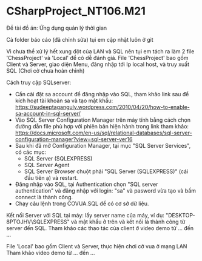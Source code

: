 # CSharpProject_NT106.M21
Đề tài đồ án: Ứng dụng quản lý thời gian

Cả folder báo cáo (đã chỉnh sửa) tụi em cập nhật luôn ở git

Vì chưa thể xử lý hết xung đột của LAN và SQL nên tụi em tách ra làm 2 file 'ChessProject' và 'Local' để cô dễ đánh giá.
File 'ChessProject' bao gồm Client và Server, giao diện Menu, đăng nhập tới Ip local host, và truy xuất SQL (Chơi cờ chưa hoàn chỉnh)

Cách truy cập SQLserver:
- Cần cài đặt sa account để đăng nhập vào SQL, tham khảo link sau để kích hoạt tài khoản sa và tạo mật khẩu: https://sudeeptaganguly.wordpress.com/2010/04/20/how-to-enable-sa-account-in-sql-server/
- Vào SQL Server Configuration Manager trên máy tính bằng cách chọn đường dẫn file phù hợp với phiên bản hiện hành trong link tham khảo: https://docs.microsoft.com/en-us/sql/relational-databases/sql-server-configuration-manager?view=sql-server-ver16
- Sau khi đã mở Configuration Manager, tại mục "SQL Server Services", có các mục:
	+ SQL Server (SQLEXPRESS)
	+ SQL Server Agent
	+ SQL Server Browser
chuột phải "SQL Server (SQLEXPRESS)" (cái đầu tiên ạ) và restart.
- Đăng nhập vào SQL, tại Authentication chọn "SQL server authentication" và đăng nhập với login: "sa" và pasword vừa tạo và bấm connect là thành công.
- Chạy câu lệnh trong COVUA.SQL để có cơ sở dữ liệu.

Kết nối Server với SQL tại máy: lấy server name của máy, ví dụ: "DESKTOP-8PTOJHV\SQLEXPRESS" và mật khẩu ở trên và kết nối là thành công từ server đến SQL.
Tham khảo các thao tác của client ở video demo từ ... đến ...

File 'Local' bao gồm Client và Server, thực hiện chơi cờ vua ở mạng LAN 
Tham khảo video demo từ ... đến ...

